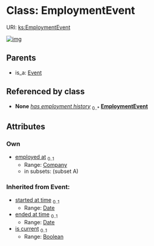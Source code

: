 
# Class: EmploymentEvent




URI: [ks:EmploymentEvent](https://w3id.org/linkml/tests/kitchen_sink/EmploymentEvent)


[![img](https://yuml.me/diagram/nofunky;dir:TB/class/[Event],[Company]<employed%20at%200..1-%20[EmploymentEvent&#124;started_at_time(i):date%20%3F;ended_at_time(i):date%20%3F;is_current(i):boolean%20%3F],[Person]++-%20has%20employment%20history%200..*>[EmploymentEvent],[Event]^-[EmploymentEvent],[Person],[Company])](https://yuml.me/diagram/nofunky;dir:TB/class/[Event],[Company]<employed%20at%200..1-%20[EmploymentEvent&#124;started_at_time(i):date%20%3F;ended_at_time(i):date%20%3F;is_current(i):boolean%20%3F],[Person]++-%20has%20employment%20history%200..*>[EmploymentEvent],[Event]^-[EmploymentEvent],[Person],[Company])

## Parents

 *  is_a: [Event](Event.md)

## Referenced by class

 *  **None** *[has employment history](has_employment_history.md)*  <sub>0..\*</sub>  **[EmploymentEvent](EmploymentEvent.md)**

## Attributes


### Own

 * [employed at](employed_at.md)  <sub>0..1</sub>
     * Range: [Company](Company.md)
     * in subsets: (subset A)

### Inherited from Event:

 * [started at time](started_at_time.md)  <sub>0..1</sub>
     * Range: [Date](Date.md)
 * [ended at time](ended_at_time.md)  <sub>0..1</sub>
     * Range: [Date](Date.md)
 * [is current](is_current.md)  <sub>0..1</sub>
     * Range: [Boolean](Boolean.md)
